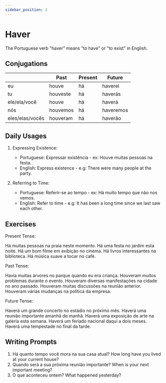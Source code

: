 ```yaml
---
sidebar_position: 2
---
```


# Haver

The Portuguese verb "haver" means "to have" or "to exist" in English.

## Conjugations

|                 | Past     | Present | Future    |
| --------------- | -------- | ------- | --------- |
| eu              | houve    | há      | haverei   |
| tu              | houveste | há      | haverás   |
| ele/ela/você    | houve    | há      | haverá    |
| nós             | houvemos | há      | haveremos |
| eles/elas/vocês | houveram | há      | haverão   |

## Daily Usages

1. Expressing Existence:

   - Portuguese: Expressar existência - ex: Houve muitas pessoas na festa.
   - English: Express existence - e.g: There were many people at the party.

2. Referring to Time:

   - Portuguese: Referir-se ao tempo - ex: Há muito tempo que não nos vemos.
   - English: Refer to time - e.g: It has been a long time since we last saw each other.

## Exercises

Present Tense:

Há muitas pessoas na praia neste momento.
Há uma festa no jardim esta noite.
Há um bom filme em exibição no cinema.
Há livros interessantes na biblioteca.
Há música suave a tocar no café.

Past Tense:

Havia muitas árvores no parque quando eu era criança.
Houveram muitos problemas durante o evento.
Houveram diversas manifestações na cidade no ano passado.
Houveram muitas discussões na reunião anterior.
Houveram várias mudanças na política da empresa.

Future Tense:

Haverá um grande concerto no estádio no próximo mês.
Haverá uma reunião importante amanhã de manhã.
Haverá uma exposição de arte na galeria esta semana.
Haverá um feriado nacional daqui a dois meses.
Haverá uma tempestade no final da tarde.

## Writing Prompts

1. Há quanto tempo você mora na sua casa atual? How long have you lived at your current house?
2. Quando será a sua próxima reunião importante? When is your next important meeting?
3. O que aconteceu ontem? What happened yesterday?
